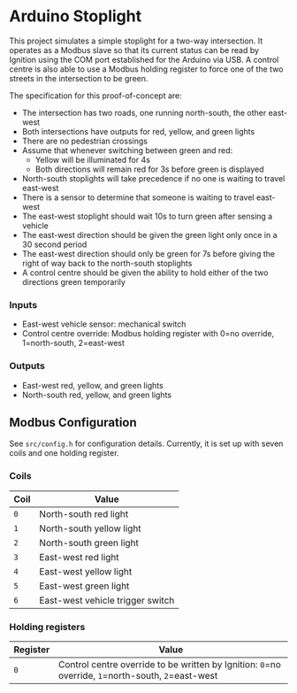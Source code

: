 # Arduino Stoplight

This project simulates a simple stoplight for a two-way intersection. It
operates as a Modbus slave so that its current status can be read by Ignition
using the COM port established for the Arduino via USB. A control centre is also
able to use a Modbus holding register to force one of the two streets in the
intersection to be green.

The specification for this proof-of-concept are:

* The intersection has two roads, one running north-south, the other east-west
* Both intersections have outputs for red, yellow, and green lights
* There are no pedestrian crossings 
* Assume that whenever switching between green and red:
    * Yellow will be illuminated for 4s
    * Both directions will remain red for 3s before green is displayed
* North-south stoplights will take precedence if no one is waiting to travel
  east-west
* There is a sensor to determine that someone is waiting to travel east-west
* The east-west stoplight should wait 10s to turn green after sensing a vehicle
* The east-west direction should be given the green light only once in a 30
  second period
* The east-west direction should only be green for 7s before giving the right of
  way back to the north-south stoplights
* A control centre should be given the ability to hold either of the two
  directions green temporarily

### Inputs

* East-west vehicle sensor: mechanical switch
* Control centre override: Modbus holding register with 0=no override,
  1=north-south, 2=east-west

### Outputs

* East-west red, yellow, and green lights
* North-south red, yellow, and green lights

## Modbus Configuration

See `src/config.h` for configuration details. Currently, it is set up with seven
coils and one holding register.

### Coils

| Coil | Value |
| ---- | ----- |
| `0`  | North-south red light            |
| `1`  | North-south yellow light         |
| `2`  | North-south green light          |
| `3`  | East-west red light              |
| `4`  | East-west yellow light           |
| `5`  | East-west green light            |
| `6`  | East-west vehicle trigger switch |

### Holding registers

| Register | Value |
| -------- | ----- |
| `0` | Control centre override to be written by Ignition: `0`=no override, `1`=north-south, `2`=east-west |
